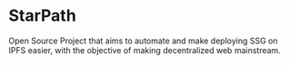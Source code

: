 # StarPath
Open Source Project that aims to automate and make deploying SSG on IPFS easier, with the objective of making decentralized web mainstream.
